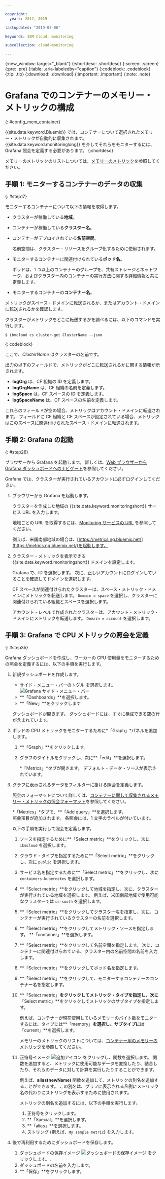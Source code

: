 ```yaml
---

copyright:
  years: 2017, 2019

lastupdated: "2019-03-06"

keywords: IBM Cloud, monitoring

subcollection: cloud-monitoring

---
```


{:new_window: target="_blank"}
{:shortdesc: .shortdesc}
{:screen: .screen}
{:pre: .pre}
{:table: .aria-labeledby="caption"}
{:codeblock: .codeblock}
{:tip: .tip}
{:download: .download}
{:important: .important}
{:note: .note}



# Grafana でのコンテナーのメモリー・メトリックの構成
{: #config_mem_container}

{{site.data.keyword.Bluemix}} では、コンテナーについて選択されたメモリー・メトリックが自動的に収集されます。 {{site.data.keyword.monitoringlong}} を介してそれらをモニターするには、Grafana 照会を定義する必要があります。 
{:shortdesc}

メモリーのメトリックのリストについては、[メモリーのメトリック](/docs/services/cloud-monitoring/containers/monitoring_containers_ov.html#memory_metrics)を参照してください。


## 手順 1: モニターするコンテナーのデータの収集
{: #step17}

モニターするコンテナーについて以下の情報を取得します。

* クラスターが稼働している**地域**。
* コンテナーが稼働している**クラスター名**。 
* コンテナーがデプロイされている**名前空間**。 

    名前空間は、クラスター・リソースをグループ化するために使用されます。
	
* モニターするコンテナーに関連付けられている**ポッド名**。 

    ポッドは、1 つ以上のコンテナーのグループを、共有ストレージとネットワーク、およびクラスター内のコンテナーの実行方法に関する詳細情報と共に定義します。
	
* モニターするコンテナーの**コンテナー名**。

メトリックがスペース・ドメインに転送されるか、またはアカウント・ドメインに転送されるかを確認します。

クラスターがメトリックをどこに転送するかを調べるには、以下のコマンドを実行します。

```
$ ibmcloud cs cluster-get ClusterName --json
```
{: codeblock}

ここで、*ClusterName* はクラスターの名前です。

出力の以下のフィールドで、メトリックがどこに転送されるかに関する情報が示されます。

* **logOrg** は、CF 組織の ID を定義します。
* **logOrgName** は、CF 組織の名前を定義します。
* **logSpace** は、CF スペースの ID を定義します。
* **logSpaceName** は、CF スペースの名前を定義します。

これらのフィールドが空の場合、メトリックはアカウント・ドメインに転送されます。
フィールドに CF 組織と CF スペースが設定されている場合、メトリックはこのスペースに関連付けられたスペース・ドメインに転送されます。

## 手順 2: Grafana の起動
{: #step26}

ブラウザーから Grafana を起動します。 詳しくは、[Web ブラウザーから Grafana ダッシュボードへのナビゲート](/docs/services/cloud-monitoring/grafana/navigating_grafana.html#launch_grafana_from_browser)を参照してください。

Grafana では、クラスターが実行されているアカウントに必ずログインしてください。 

1. ブラウザーから Grafana を起動します。 

    クラスターを作成した地域の {{site.data.keyword.monitoringshort}} サービス URL を入力します。 
    
    地域ごとの URL を取得するには、[Monitoring サービスの URL](/docs/services/cloud-monitoring/monitoring_ov.html#region) を参照してください。

    例えば、米国南部地域の場合は、[https://metrics.ng.bluemix.net/](https://metrics.ng.bluemix.net/)を起動します。

2. クラスター・メトリックを表示できる {{site.data.keyword.monitoringshort}} ドメインを設定します。

    Grafana で、ID を選択します。 次に、正しいアカウントにログインしていることを確認してドメインを選択します。

    CF スペースが関連付けられたクラスターは、スペース・メトリック・ドメインにメトリックを転送します。 `Domain = space` を選択し、クラスターに関連付けられている組織とスペースを選択します。

    アカウント・レベルで作成されたクラスターは、アカウント・メトリック・ドメインにメトリックを転送します。 `Domain = account` を選択します。




## 手順 3: Grafana で CPU メトリックの照会を定義
{: #step35}

Grafana ダッシュボードを作成し、ワーカーの CPU 使用量をモニターするための照会を定義するには、以下の手順を実行します。

1. 新規ダッシュボードを作成します。

    * サイド・メニュー・バーのトグル を選択します。![Grafana サイド・メニュー・バー](images/grafana_settings.gif "Grafana サイド・メニュー・バー")
    * **「Dashboards」**を選択します。
    * **「New」**をクリックします

    ダッシュボードが開きます。 ダッシュボードには、すぐに構成できる空の行が含まれています。

2. ポッドの CPU メトリックをモニターするために*「Graph」*パネルを追加します。

    1. **「Graph」**をクリックします。

    2. グラフのタイトルをクリックし、次に**「edit」**を選択します。

        *「Metrics」*タブが開きます。 デフォルト・データ・ソースが表示されています。

3. グラフに表示されるデータをフィルターに掛ける照会を定義します。 

    照会のフォーマットについて詳しくは、[コンテナーに関して収集されるメモリー・メトリックの照会フォーマット](/docs/services/cloud-monitoring/reference/metrics_format_containers.html#mem_containers)を参照してください。

    *「Metrics」*タブで、**「Add query」**を選択します。 <br>照会項目が追加されます。 各照会には、1 文字のラベルが付いています。
	
	以下の手順を実行して照会を定義します。

    1. ソースを指定するために**「Select metric」**をクリックし、次に `ibmcloud` を選択します。
    
    2. クラウド・タイプを指定するために**「Select metric」**をクリックし、次に `public` を選択します。
    
    3. サービス名を指定するために**「Select metric」**をクリックし、次に `containers-kubernetes` を選択します。
	
    4. **「Select metric」**をクリックして地域を指定し、次に、クラスターが実行されている地域を選択します。 例えば、米国南部地域で使用可能なクラスターでは `us-south` を選択します。
    
    5. **「Select metric」**をクリックしてクラスター名を指定し、次に、コンテナーが実行されているクラスターの名前を選択します。
		
	6. **「Select metric」**をクリックしてメトリック・ソースを指定します。 **「container」**を選択します。
		
	7. **「Select metric」**をクリックして名前空間を指定します。 次に、コンテナーに関連付けられている、クラスター内の名前空間の名前を入力します。
		
	8. **「Select metric」**をクリックしてポッド名を指定します。
	
	9. **「Select metric」**をクリックして、モニターするコンテナーのコンテナー名を指定します。
	
	10. **「Select metric」**をクリックしてメトリック・タイプを指定し、次に**「Select metric」**をクリックしてメトリックのサブタイプを指定します。
	
	    例えば、コンテナーが現在使用しているメモリーのバイト数をモニターするには、タイプには**「memory」**を選択し、サブタイプには**「current」**を選択します。
	
	    メモリーのメトリックのリストについては、[コンテナー用のメモリーのメトリック](/docs/services/cloud-monitoring/containers/monitoring_containers_ov.html#memory_metrics)を参照してください。 
	
	11. 正符号イメージ ![追加アイコン](images/grafana_plus_image.gif "正符号イメージ") をクリックし、関数を選択します。 関数を追加すると、メトリックに使用可能なデータを変換したり、結合したり、それらのデータに対して計算を実行したりすることができます。

        例えば、**alias(newName)** 関数を追加して、メトリックの別名を追加することができます。 この別名は、グラフに表示される凡例にメトリック名の代わりにストリングを表示するために使用されます。

        メトリックの別名を追加するには、以下の手順を実行します。

        1. 正符号をクリックします。
        2. **「Special」**を選択します。
        3. **「alias」**を選択します。
        4. ストリング (例えば、`My sample metric`) を入力します。

4. 後で再利用するためにダッシュボードを保存します。

    1. ダッシュボードの保存イメージ ![ダッシュボードの保存イメージ](images/grafana_save_image.gif "ダッシュボードの保存イメージ") をクリックします。.
    2. ダッシュボードの名前を入力します。
    3. **「保存」**をクリックします。

	
